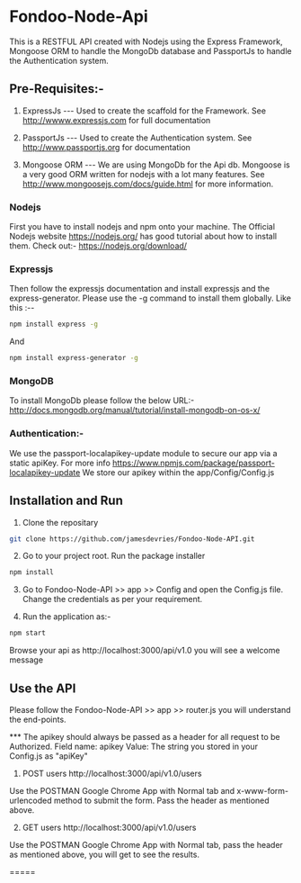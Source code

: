 # Fondoo-Node-Api
This is a RESTFUL API created with Nodejs using the Express Framework, Mongoose ORM to handle the MongoDb database and PassportJs to handle the Authentication system.

## Pre-Requisites:-

1) ExpressJs --- Used to create the scaffold for the Framework. See http://wwww.expressjs.com for full documentation

2) PassportJs --- Used to create the Authentication system. See http://www.passportjs.org for documentation

3) Mongoose ORM --- We are using MongoDb for the Api db. Mongoose is a very good ORM written for nodejs with a lot many features. See http://www.mongoosejs.com/docs/guide.html for more information.

### Nodejs

First you have to install nodejs and npm onto your machine.
The Official Nodejs website https://nodejs.org/ has good tutorial about how to install them.
Check out:- https://nodejs.org/download/

### Expressjs

Then follow the expressjs documentation and install expressjs and the express-generator. Please use the -g command to install them globally. 
Like this :--
```sh
npm install express -g
```
And
```sh
npm install express-generator -g
```

### MongoDB

To install MongoDb please follow the below URL:-
http://docs.mongodb.org/manual/tutorial/install-mongodb-on-os-x/

### Authentication:-

We use the passport-localapikey-update module to secure our app via a static apiKey. For more info https://www.npmjs.com/package/passport-localapikey-update
We store our apikey within the app/Config/Config.js


## Installation and Run


1) Clone the repositary 
```sh
git clone https://github.com/jamesdevries/Fondoo-Node-API.git
```

2) Go to your project root. Run the package installer
```sh
npm install
```
3) Go to Fondoo-Node-API >> app >> Config and open the Config.js file. Change the credentials as per your requirement.

4) Run the application as:-
```sh
npm start
```
Browse your api as http://localhost:3000/api/v1.0 you will see a welcome message

## Use the API

Please follow the Fondoo-Node-API >> app >> router.js you will understand the end-points.

*** The apikey should always be passed as a header for all request to be Authorized. 
Field name: apikey
Value: The string you stored in your Config.js as "apiKey"

1) POST users
http://localhost:3000/api/v1.0/users

Use the POSTMAN Google Chrome App with Normal tab and x-www-form-urlencoded method to submit the form. Pass the header as mentioned above.

2) GET users
http://localhost:3000/api/v1.0/users

Use the POSTMAN Google Chrome App with Normal tab, pass the header as mentioned above, you will get to see the results.

=====